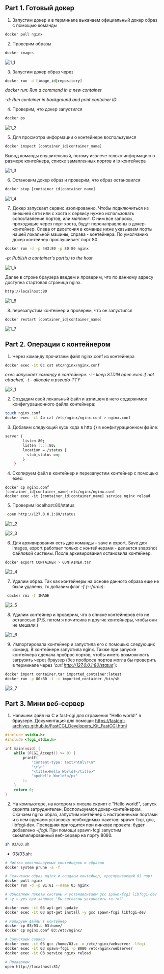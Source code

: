 ## Part 1. Готовый докер

1. Запустим докер и в терминале выкачаем официальный докер образ с помощью команды

```bash
docker pull nginx
```

2. Проверим образы

```bash
docker images
```

![1_1](../misc/images/1_1.png "1_1")

3. Запустим докер образ через

```bash
docker run -d [image_id|repository]
```

*docker run: Run a command in a new container*

*-d: Run container in background and print container ID*

4. Проверим, что докер запустился

```bash
docker ps
```

![1_2](../misc/images/1_2.png "1_2")

5. Для просмотра информации о контейнере воспользуемся

```bash
docker inspect [container_id|container_name]
```

Вывод команды внушительный, потому извлече только информацию о размере контейнера, списке замапленных портов и ip контейнера

![1_3](../misc/images/1_3.png "1_3")

6. Остановим докер образ и проверим, что образ остановился

```bash
docker stop [container_id|container_name]
```
![1_4](../misc/images/1_4.png "1_4")

7. Докер запускает сервис изолированно. Чтобы подключиться из внешней сети или с хоста к сервису нужно использовать сопоставление портов, или *маппинг*. С ним все запросы, проходящие через порт хоста, будут перенаправлены в докер-контейнер. Слева от двоеточия в команде ниже указываем порты нашей локальной машины, справа - контейнера. По умолчанию докер контейнер прослушивает порт 80.

```bash
docker run -d -p 443:80 -p 80:80 nginx
```

*-p: Publish a container's port(s) to the host*

![1_5](../misc/images/1_5.png "1_5")

Далее в строке браузера введем и проверим, что по данному адресу доступна стартовая страница nginx.

```bash
http://localhost:80
```


![1_6](../misc/images/1_6.png "1_6")


8. перезапустим контейнер и проверем, что он запустился

```bash
docker restart [container_id|container_name]
```

![1_7](../misc/images/1_7.png "1_7")


## Part 2. Операции с контейнером

1. Через команду прочитаем файл nginx.conf из контейнера

```bash
docker exec -it 0c cat etc/nginx/nginx.conf
```

_exec запускает команду в контейнере. -i - keep STDIN open even if not attached, -t - allocate a pseudo-TTY_

![2_1](../misc/images/2_1.png "2_1")

2. Создадим свой локальный файл и азпишем в него содержимое конфигурационного файла контейнера:

```bash
touch nginx.conf
docker exec -it 4b cat /etc/nginx/nginx.conf > nginx.conf
```

3. Добавим следующий куск кода в http {} в конфигурационном файле:

```bash
server {
        listen 80;
        listen [::]:80;
        location = /status {
          stub_status on;
        }
    }

```

4. Скопируем файл в контейнер и перезапустим контейнер с помощью exec:

```
docker cp nginx.conf [container_id|container_name]:etc/nginx/nginx.conf
docker exec -it [container_id|container_name] service nginx reload 
```

5. Проверим localhost:80/status:

```bash
 open http://127.0.0.1:80/status
```

![2_2](../misc/images/2_2.png "2_2")

![2_3](../misc/images/2_3.png "2_3")

6.  Для архивирования есть две команды - save и export. Save для images, export работает только с контейнерами - делается snapshot файловой системы. После архивирования остановила контейнер.

```bash
docker export CONTAINER > CONTAINER.tar
```

![2_4](../misc/images/2_4.png "2_4")

7. Удалим образ. Так как контейнеры на основе данного образа еще не были удалены, то добавим флаг _-f (--force)_:

```bash
 docker rmi -f IMAGE 
```

![2_5](../misc/images/2_5.png "2_5")

8. Удалим контейнер и проверим, что в списке контейнеров его не осталосью (P.S. потом я почитсила и другие контейнеры, чтобы они не мешали.)

![2_6](../misc/images/2_6.png "2_6")

9.  Импортировала контейнер и запустила его с помощью следующих команд. В контейнере запустила nginx. Также при запуске контейнера сделала проброс портов, чтобы иметь возможность загрузить через браузер (без проброса портов могла бы проверить в терминале через _'curl http://127.0.0.1:80/status'_):

```bash
docker import container.tar imported_container:latest
docker run -p 80:80 -t -i imported_container /bin/sh
```

![2_7](../misc/images/2_7.png "2_7")


## Part 3. Мини веб-сервер

1. Напишем файл на C и fast-cgi для отражения "Hello world!" в браузере. Документация для помощи: https://fastcgi-archives.github.io/FastCGI_Developers_Kit_FastCGI.html

```c
#include <stdio.h>
#include <fcgi_stdio.h>

int main(void) {
    while (FCGI_Accept() >= 0) {
        printf(
            "Content-type: text/html\r\n"
            "\r\n"
            "<title>Hello World!</title>"
            "<p>Hello World!</p>"
        );
    }
    return 0;
}
```

2. На компьютере, на котором я писала скрипт с "Hello world!", запуск скрипта  затруднителен. 
Воспользуемся докер-контейнером. Скачаем nginx образ, запустим контейнер с настроенными портами и в нем сделаем установку необходимых пакетов: spawn-fcgi, gcc, libfcgi-dev. Последняя пригодится при линкове проекта: будет добавлено _-lfcgi_. При помощи spawn-fcgi запустим скомпилированный веб-сервер на порту 8080. 

```bash
sh 03/03.sh
```
- 03/03.sh:
```bash
# Чистка неиспользуемых контейнеров и образов
docker system prune -a -f

# Скачиваем образ nginx и создаем контейнер, прослушивающий 81 порт
docker pull nginx
docker run -d -p 81:81 --name 03 nginx

# Обновляем пакеты системы и устанавливаем gcc spawn-fcgi libfcgi-dev
# -y = yes при запросе "Вы согласны установить то-то?"

docker exec -it 03 apt-get update
docker exec -it 03 apt-get install -y gcc spawn-fcgi libfcgi-dev

# Копируем файлы в контейнер
docker cp 03/03.c 03:home/
docker cp nginx.conf 03:/etc/nginx/

# Запускаем сервер
docker exec -it 03 gcc /home/03.c -o /etc/nginx/webserver -lfcgi
docker exec -it 03 spawn-fcgi -p 8080 /etc/nginx/webserver
docker exec -it 03 service nginx reload 

# Проверяем
open http://localhost:81/
```

